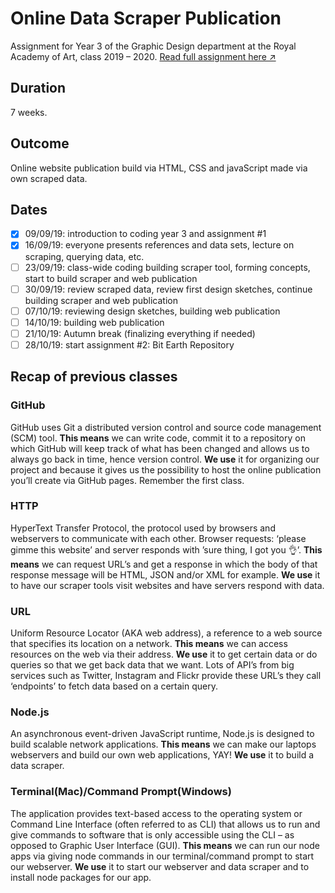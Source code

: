 # Online Data Scraper Publication
Assignment for Year 3 of the Graphic Design department at the Royal Academy of Art, class 2019 – 2020.
[Read full assignment here ↗](https://paper.dropbox.com/doc/Online-Data-Scraper-Publication--Ak7D1~mSAq0rC7Qc2Lw4j889Ag-JualCS28p0nqwxidEgZEd)

## Duration
7 weeks.

## Outcome
Online website publication build via HTML, CSS and javaScript made via own scraped data.

## Dates
- [x] 09/09/19: introduction to coding year 3 and assignment #1
- [x] 16/09/19: everyone presents references and data sets, lecture on scraping, querying data, etc. 
- [ ] 23/09/19: class-wide coding building scraper tool, forming concepts, start to build scraper and web publication
- [ ] 30/09/19: review scraped data, review first design sketches, continue building scraper and web publication
- [ ] 07/10/19: reviewing design sketches, building web publication
- [ ] 14/10/19: building web publication
- [ ] 21/10/19: Autumn break (finalizing everything if needed)
- [ ] 28/10/19: start assignment #2: Bit Earth Repository

## Recap of previous classes

### GitHub
GitHub uses Git a distributed version control and source code management (SCM) tool. 
__This means__ we can write code, commit it to a repository on which GitHub will keep track of what has been changed and allows us to always go back in time, hence version control.
__We use__ it for organizing our project and because it gives us the possibility to host the online publication you’ll create via GitHub pages. Remember the first class.

### HTTP
HyperText Transfer Protocol, the protocol used by browsers and webservers to communicate with each other. Browser requests: ‘please gimme this website’ and server responds with ’sure thing, I got you 👌’.
__This means__ we can request URL’s and get a response in which the body of that response message will be HTML, JSON and/or XML for example.
__We use__ it to have our scraper tools visit websites and have servers respond with data.

### URL
Uniform Resource Locator (AKA web address), a reference to a web source that specifies its location on a network.
__This means__ we can access resources on the web via their address.
__We use__ it to get certain data or do queries so that we get back data that we want. Lots of API’s from big services such as Twitter, Instagram and Flickr provide these URL’s they call ‘endpoints’ to fetch data based on a certain query. 

### Node.js
An asynchronous event-driven JavaScript runtime, Node.js is designed to build scalable network applications.
__This means__ we can make our laptops webservers and build our own web applications, YAY!
__We use__ it to build a data scraper.

### Terminal(Mac)/Command Prompt(Windows)
The application provides text-based access to the operating system or Command Line Interface (often referred to as CLI) that allows us to run and give commands to software that is only accessible using the CLI – as opposed to Graphic User Interface (GUI).
__This means__ we can run our node apps via giving node commands in our terminal/command prompt to start our webserver.
__We use__ it to start our webserver and data scraper and to install node packages for our app.